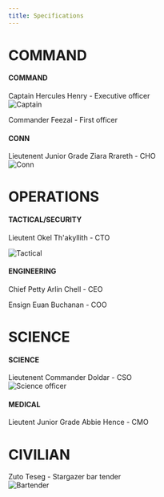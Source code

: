 ```yaml
---
title: Specifications
---
```

<div style=class="command">

# COMMAND
#### COMMAND
Captain Hercules Henry - Executive officer
<br />
![Captain](/assets/images/Captain_Henry.jpg)

Commander Feezal - First officer

#### CONN
Lieutenent Junior Grade Ziara Rrareth - CHO
<br />
![Conn](/assets/images/Ziara.png)

</div>

# OPERATIONS
#### TACTICAL/SECURITY
Lieutent Okel Th'akyllith - CTO
<br />

![Tactical](/assets/images/Okel.jpg)


#### ENGINEERING

Chief Petty Arlin Chell - CEO

Ensign Euan Buchanan - COO

# SCIENCE
#### SCIENCE
Lieutenent Commander Doldar - CSO
<br />
![Science officer](/assets/images/Doldar.png)

#### MEDICAL
Lieutent Junior Grade Abbie Hence - CMO

# CIVILIAN
Zuto Teseg - Stargazer bar tender
<br /> 
![Bartender](/assets/images/Zuto_Teseg.png)

